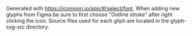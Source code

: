 Generated with https://icomoon.io/app/#/select/font. When adding new glyphs from Figma be sure to first choose "Outline stroke" after right clicking the icon. Source files used for each gliph are located in the glyph-svg-src directory.
